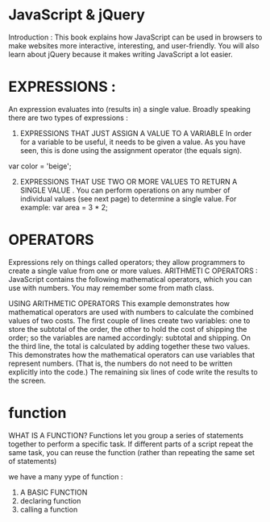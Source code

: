 # JavaScript & jQuery
Introduction :
This book explains how JavaScript can be used
in browsers to make websites more interactive,
interesting, and user-friendly. You will also learn about
jQuery because it makes writing JavaScript a lot easier. 


# EXPRESSIONS :
An expression evaluates into (results in) a single value. Broadly speaking
there are two types of expressions :

1. EXPRESSIONS THAT JUST ASSIGN A
VALUE TO A VARIABLE 
In order for a variable to be useful, it needs to be
given a value. As you have seen, this is done using
the assignment operator (the equals sign).

var color = 'beige'; 


2. EXPRESSIONS THAT USE TWO OR
MORE VALUES TO RETURN A
SINGLE VALUE .
You can perform operations on any number of
individual values (see next page) to determine a
single value. For example:
var area = 3 * 2; 

# OPERATORS 
Expressions rely on things called operators; they allow programmers to
create a single value from one or more values. 
ARITHMETI C OPERATORS :
JavaScript contains the following mathematical
operators, which you can use with numbers.
You may remember some from math class. 


USING ARITHMETIC
OPERATORS
This example demonstrates how
mathematical operators are used
with numbers to calculate the
combined values of two costs.
The first couple of lines create
two variables: one to store the
subtotal of the order, the other
to hold the cost of shipping
the order; so the variables are
named accordingly: subtotal
and shipping.
On the third line, the total is
calculated by adding together
these two values.
This demonstrates how the
mathematical operators can
use variables that represent
numbers. (That is, the numbers
do not need to be written
explicitly into the code.)
The remaining six lines of code
write the results to the screen. 

# function 
WHAT IS A FUNCTION? 
Functions let you group a series of statements together to perform a
specific task. If different parts of a script repeat the same task, you can
reuse the function (rather than repeating the same set of statements)

we have a many yype of function :
1. A BASIC FUNCTION 
2. declaring function
3. calling a function



